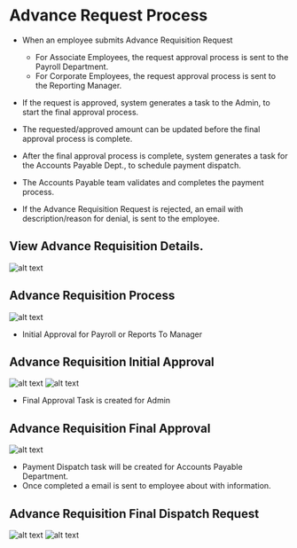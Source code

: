Advance Request Process
=========
 - When an employee submits Advance Requisition Request 
    -  For Associate Employees, the request approval process is sent to the Payroll Department.
    -  For Corporate Employees, the request approval process is sent to the Reporting Manager.
 - If the request is approved, system generates a task to the Admin, to start the final approval process.
 - The requested/approved amount can be updated before the final approval process is complete. 
 - After the final approval process is complete, system generates a task for the Accounts Payable Dept., to schedule payment dispatch.
 - The Accounts Payable team validates and completes the payment process. 

 - If the Advance Requisition Request is rejected, an email with description/reason for denial, is sent to the employee.

View Advance Requisition Details.
----
![alt text](../../images/expense/advance-request-details.png "Advance Requisition")


Advance Requisition Process
----
![alt text](../../images/expense/advance-requisition-process.png "Advance Requisition")

 - Initial Approval for Payroll or Reports To Manager

Advance Requisition Initial Approval
----
![alt text](../../images/expense/advancerequest-task.png "Advance Requisition")
![alt text](../../images/expense/advancerequest-task-1.png "Advance Requisition")

 - Final Approval Task is created for Admin

Advance Requisition Final Approval
----
![alt text](../../images/expense/final-approval-task.png "Advance Requisition")

 - Payment Dispatch task will be created for Accounts Payable Department.
 - Once completed a email is sent to employee about with information.

Advance Requisition Final Dispatch Request
----
![alt text](../../images/expense/payment-dispatch-task.png "Advance Requisition")
![alt text](../../images/expense/payment-dispatch-task-1.png "Advance Requisition")